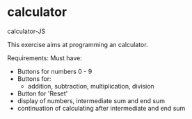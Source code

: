 # calculator

calculator-JS

This exercise aims at programming an calculator.

Requirements:
Must have:

- Buttons for numbers 0 - 9
- Buttons for:
  - addition, subtraction, multiplication, division
- Button for 'Reset'
- display of numbers, intermediate sum and end sum
- continuation of calculating after intermediate and end sum

